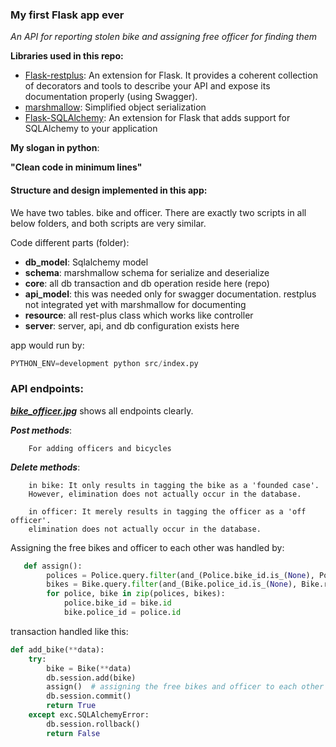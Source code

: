 ### My first Flask app ever

*An API for reporting stolen bike and assigning free officer for finding them*

**Libraries used in this repo:**
 * [Flask-restplus](https://flask-restplus.readthedocs.io/en/stable/): An extension for Flask. It provides a coherent collection of decorators and tools to describe your API and expose its documentation properly (using Swagger).
 * [marshmallow](https://marshmallow.readthedocs.io/en/stable/): Simplified object serialization
 * [Flask-SQLAlchemy](https://flask-sqlalchemy.palletsprojects.com/en/2.x/): An extension for Flask that adds support for SQLAlchemy to your application
 
**My slogan in python**:

**"Clean code in minimum lines"**
 
 #### Structure and design implemented in this app: 
 
We have two tables. bike and officer.
There are exactly two scripts in all below folders, and both scripts are very similar.

Code different parts (folder):
* **db_model**: Sqlalchemy model
* **schema**: marshmallow schema for serialize and deserialize
* **core**: all db transaction and db operation reside here (repo) 
* **api_model**: this was needed only for swagger documentation. restplus not integrated yet with marshmallow for documenting
* **resource**: all rest-plus class which works like controller
* **server**: server, api, and db configuration exists here

app would run by:
```python
PYTHON_ENV=development python src/index.py
```


### API endpoints:
***[bike_officer.jpg](https://pasteboard.co/IY2YkAC.png)*** shows all endpoints clearly.

***Post methods***:

        For adding officers and bicycles

***Delete methods***: 

        in bike: It only results in tagging the bike as a 'founded case'.
        However, elimination does not actually occur in the database.

        in officer: It merely results in tagging the officer as a 'off officer'.
        elimination does not actually occur in the database.
      


Assigning the free bikes and officer to each other was handled by:
    
```python
   def assign():
        polices = Police.query.filter(and_(Police.bike_id.is_(None), Police.off.is_(False)))
        bikes = Bike.query.filter(and_(Bike.police_id.is_(None), Bike.resolved.is_(False)))
        for police, bike in zip(polices, bikes):
            police.bike_id = bike.id
            bike.police_id = police.id
```
 
transaction handled like this:
```python
def add_bike(**data):
    try:
        bike = Bike(**data)
        db.session.add(bike)
        assign()  # assigning the free bikes and officer to each other
        db.session.commit()
        return True
    except exc.SQLAlchemyError:
        db.session.rollback()
        return False
```
 

 
